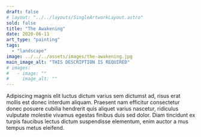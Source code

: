 ```yaml
---
draft: false
# layout: "../../layouts/SingleArtworkLayout.astro"
sold: false
title: "The Awakening"
date: 2020-06-11
art_type: "painting"
tags: 
  - "landscape"
image: ../../../assets/images/the-awakening.jpg
main_image_alt: "THIS DESCRIPTION IS REQUIRED"
# images: 
#   - image: ""
#     image_alt: ""
---
```


Adipiscing magnis elit luctus dictum varius sem dictumst ad, risus erat mollis est donec interdum aliquam. Praesent nam efficitur consectetur donec posuere cubilia hendrerit quis aliquet varius nascetur, ridiculus vulputate molestie vivamus egestas finibus duis sed dolor. Diam tincidunt ex turpis faucibus lectus dictum suspendisse elementum, enim auctor a mus tempus metus eleifend.
